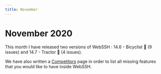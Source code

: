```yaml
---
title: November
---
```


# November 2020
This month I have released two versions of WebSSH : 14.6 - Bicyclist :bicyclist: (9 issues) and 14.7 - Tractor :tractor: (4 issues).

We have also written a [Competitors](/documentation/competitors/) page in order to list all missing features that you would like to have inside WebSSH.